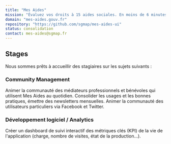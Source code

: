 ```yaml
---
title: "Mes Aides"
mission: "Évaluez vos droits à 15 aides sociales. En moins de 6 minutes."
domain: "mes-aides.gouv.fr"
repository: "https://github.com/sgmap/mes-aides-ui"
status: consolidation
contact: mes-aides@sgmap.fr
---
```


## Stages

Nous sommes prêts à accueillir des stagiaires sur les sujets suivants :

### Community Management

Animer la communauté des médiateurs professionnels et bénévoles qui utilisent Mes Aides au quotidien. Consolider les usages et les bonnes pratiques, émettre des newsletters mensuelles. Animer la communauté des utilisateurs particuliers via Facebook et Twitter.

### Développement logiciel / Analytics

Créer un dashboard de suivi interactif des métriques clés (KPI) de la vie de l'application (charge, nombre de visites, état de la production…).
